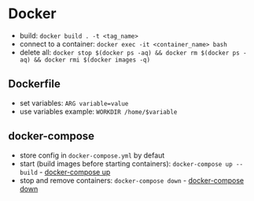 # Docker
- build: `docker build . -t <tag_name>`
- connect to a container: `docker exec -it <container_name> bash`
- delete all: `docker stop $(docker ps -aq) && docker rm $(docker ps -aq) && docker rmi $(docker images -q)`

## Dockerfile
- set variables: `ARG variable=value`
- use variables example: `WORKDIR /home/$variable`

## docker-compose
- store config in `docker-compose.yml` by defaut
- start (build images before starting containers): `docker-compose up --build` - [docker-compose up](https://docs.docker.com/compose/reference/up/)
- stop and remove containers: `docker-compose down` - [docker-compose down](https://docs.docker.com/compose/reference/down/)
